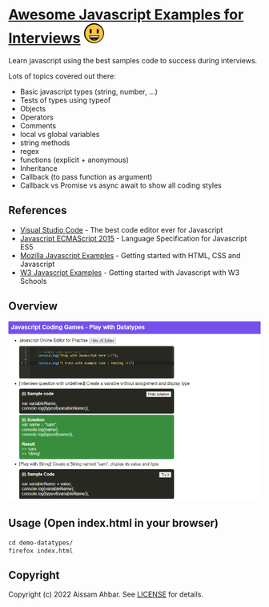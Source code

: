 # [Awesome Javascript Examples for Interviews](https://www.javascript.com/)  ![alt text](images/awesomelogo.png)


Learn javascript using the best samples code to success during interviews.

Lots of topics covered out there:
* Basic javascript types (string, number, ...) 
* Tests of types using typeof
* Objects 
* Operators 
* Comments
* local vs global variables 
* string methods
* regex 
* functions (explicit + anonymous)
* Inheritance
* Callback (to pass function as argument)
* Callback vs Promise vs async await to show all coding styles

## References
* [Visual Studio Code](https://code.visualstudio.com/) - The best code editor ever for Javascript 
* [Javascript ECMAScript 2015](https://262.ecma-international.org/6.0/) - Language Specification for Javascript ES5
* [Mozilla Javascript Examples](https://developer.mozilla.org/fr/docs/Learn/Getting_started_with_the_web/JavaScript_basics) - Getting started with HTML, CSS and Javascript
* [W3 Javascript Examples](https://www.w3schools.com/js/) - Getting started with Javascript with W3 Schools

## Overview
![alt text](images/demo.png)

## Usage (Open index.html in your browser)
    cd demo-datatypes/ 
    firefox index.html

## Copyright

Copyright (c) 2022 Aissam Ahbar. See [LICENSE](https://github.com/aissam-ahbar/javascript/blob/main/README.md) for details.